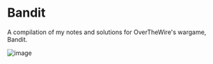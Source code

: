 # Bandit
A compilation of my notes and solutions for OverTheWire's wargame, Bandit.

![image](https://github.com/kulaizki/Bandit/assets/91787757/398fddee-a86c-42ad-9219-65830f35d34f)
